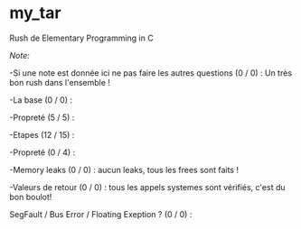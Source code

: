 # my_tar
Rush de Elementary Programming in C

*Note:*

-Si une note est donnée ici ne pas faire les autres questions (0 / 0) : 
Un très bon rush dans l'ensemble ! 

-La base (0 / 0) : 

-Propreté (5 / 5) : 

-Etapes (12 / 15) : 

-Propreté (0 / 4) : 

-Memory leaks (0 / 0) : 
aucun leaks, tous les frees sont faits ! 

-Valeurs de retour (0 / 0) : 
tous les appels systemes sont vérifiés, c'est du bon boulot! 

SegFault / Bus Error / Floating Exeption ? (0 / 0) :
